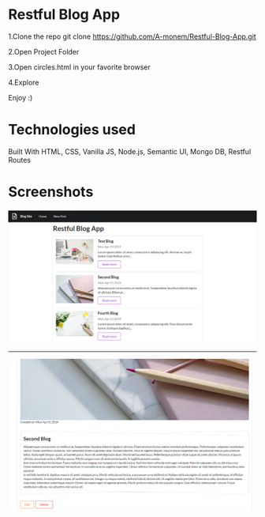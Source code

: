 # Restful Blog App

1.Clone the repo git clone https://github.com/A-monem/Restful-Blog-App.git

2.Open Project Folder

3.Open circles.html in your favorite browser

4.Explore

Enjoy :)

# Technologies used
Built With HTML, CSS, Vanilla JS, Node.js, Semantic UI, Mongo DB, Restful Routes

# Screenshots

![Home page screenshot](/images/Home.png)

*****************************************

![](/images/Show.png)

